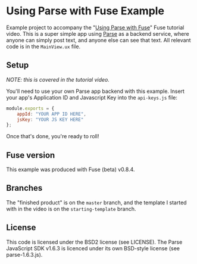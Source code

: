 # Using Parse with Fuse Example
Example project to accompany the "[Using Parse with Fuse](https://www.youtube.com/watch?v=6q8TDUSYOVw)" Fuse tutorial video. This is a super simple app using [Parse](https://www.parse.com) as a backend service, where anyone can simply post text, and anyone else can see that text. All relevant code is in the `MainView.ux` file.

## Setup
_NOTE: this is covered in the tutorial video._

You'll need to use your own Parse app backend with this example. Insert your app's Application ID and Javascript Key into the `api-keys.js` file:
```js
module.exports = {
	appId: "YOUR APP ID HERE",
	jsKey: "YOUR JS KEY HERE"
};
```

Once that's done, you're ready to roll!

## Fuse version
This example was produced with Fuse (beta) v0.8.4.

## Branches
The "finished product" is on the `master` branch, and the template I started with in the video is on the `starting-template` branch.

## License
This code is licensed under the BSD2 license (see LICENSE). The Parse JavaScript SDK v1.6.3 is licenced under its own BSD-style license (see parse-1.6.3.js).
